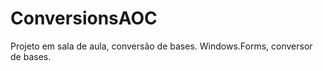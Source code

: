 # ConversionsAOC
Projeto em sala de aula, conversão de bases.
Windows.Forms, conversor de bases.
<equipe>
  <aluno nome="AUGUSTO PEREIRA"/>
  <aluno nome="FÁBIO BARBOSA"/>
  <aluno nome="GUILHERME VILELA"/>
  <aluno nome="PATRICK KALLE"/>
</equipe>

